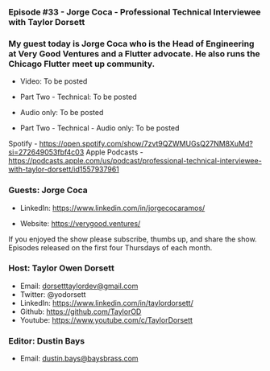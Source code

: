 ### Episode #33 - Jorge Coca - Professional Technical Interviewee with Taylor Dorsett

### My guest today is Jorge Coca who is the Head of Engineering at Very Good Ventures and a Flutter advocate. He also runs the Chicago Flutter meet up community.

- Video: To be posted
- Part Two - Technical: To be posted

- Audio only: To be posted
- Part Two - Technical - Audio only: To be posted


Spotify - https://open.spotify.com/show/7zvt9QZWMUGsQ27NM8XuMd?si=272649053fbf4c03
Apple Podcasts - https://podcasts.apple.com/us/podcast/professional-technical-interviewee-with-taylor-dorsett/id1557937961

### Guests: Jorge Coca
- LinkedIn: https://www.linkedin.com/in/jorgecocaramos/

- Website: https://verygood.ventures/

If you enjoyed the show please subscribe, thumbs up, and share the show.
Episodes released on the first four Thursdays of each month.

### Host: Taylor Owen Dorsett
- Email: dorsetttaylordev@gmail.com
- Twitter: @yodorsett
- LinkedIn: https://www.linkedin.com/in/taylordorsett/
- Github: https://github.com/TaylorOD
- Youtube: https://www.youtube.com/c/TaylorDorsett

### Editor: Dustin Bays
- Email: dustin.bays@baysbrass.com
